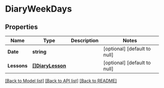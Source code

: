 # DiaryWeekDays

## Properties
Name | Type | Description | Notes
------------ | ------------- | ------------- | -------------
**Date** | **string** |  | [optional] [default to null]
**Lessons** | [**[]DiaryLesson**](DiaryLesson.md) |  | [optional] [default to null]

[[Back to Model list]](../README.md#documentation-for-models) [[Back to API list]](../README.md#documentation-for-api-endpoints) [[Back to README]](../README.md)

